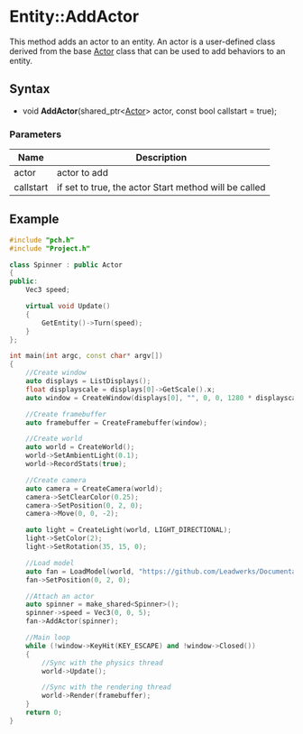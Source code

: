 # Entity::AddActor #
This method adds an actor to an entity. An actor is a user-defined class derived from the base [Actor](CPP_Actor.md) class that can be used to add behaviors to an entity.

## Syntax ##
- void **AddActor**(shared_ptr<[Actor](CPP_Actor.md)> actor, const bool callstart = true);

### Parameters ###
| Name | Description |
| - | - |
| actor | actor to add |
| callstart | if set to true, the actor Start method will be called |

## Example ##
```c++
#include "pch.h"
#include "Project.h"

class Spinner : public Actor
{
public:
    Vec3 speed;

    virtual void Update()
    {
        GetEntity()->Turn(speed);
    }
};

int main(int argc, const char* argv[])
{
    //Create window
    auto displays = ListDisplays();
    float displayscale = displays[0]->GetScale().x;
    auto window = CreateWindow(displays[0], "", 0, 0, 1280 * displayscale, 720 * displayscale);

    //Create framebuffer
    auto framebuffer = CreateFramebuffer(window);

    //Create world
    auto world = CreateWorld();
    world->SetAmbientLight(0.1);
    world->RecordStats(true);

    //Create camera
    auto camera = CreateCamera(world);
    camera->SetClearColor(0.25);
    camera->SetPosition(0, 2, 0);
    camera->Move(0, 0, -2);

    auto light = CreateLight(world, LIGHT_DIRECTIONAL);
    light->SetColor(2);
    light->SetRotation(35, 15, 0);

    //Load model
    auto fan = LoadModel(world, "https://github.com/Leadwerks/Documentation/raw/master/Assets/Models/Underground/fanblades.glb");
    fan->SetPosition(0, 2, 0);

    //Attach an actor
    auto spinner = make_shared<Spinner>();
    spinner->speed = Vec3(0, 0, 5);
    fan->AddActor(spinner);

    //Main loop
    while (!window->KeyHit(KEY_ESCAPE) and !window->Closed())
    {
        //Sync with the physics thread
        world->Update();

        //Sync with the rendering thread
        world->Render(framebuffer);
    }
    return 0;
}
```
